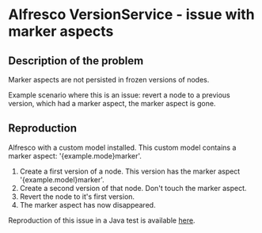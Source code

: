 # Alfresco VersionService - issue with marker aspects

## Description of the problem
Marker aspects are not persisted in frozen versions of nodes.

Example scenario where this is an issue: revert a node to a previous version, which had a marker aspect, the marker 
aspect is gone. 

## Reproduction
Alfresco with a custom model installed. This custom model contains a marker aspect: '{example.mode}marker'.

1. Create a first version of a node. This version has the marker aspect '{example.model}marker'.
2. Create a second version of that node. Don't touch the marker aspect. 
3. Revert the node to it's first version.
4. The marker aspect has now disappeared.

Reproduction of this issue in a Java test is available 
[here](src/test/java/eu/xenit/alfresco/VersionMarkerAspectIssueIT.java).